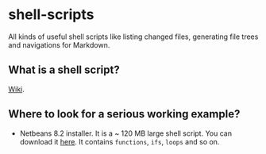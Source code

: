 # shell-scripts
All kinds of useful shell scripts like listing changed files, generating file 
trees and navigations for Markdown.

## What is a shell script?
[Wiki](https://en.wikipedia.org/wiki/Shell_script).

## Where to look for a serious working example?
* Netbeans 8.2 installer. It is a ~ 120 MB large shell script. You can download it
[here](https://netbeans.org/downloads/start.html?platform=linux&lang=en&option=php&bits=x64).
It contains `functions`, `ifs`, `loops` and so on.